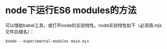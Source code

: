 # node下运行ES6 modules的方法

可以借助babel工具，或打开node的实验特性。node实验特性如下（必须用.mjs文件后缀名）：

```shell
$node --experimental-modules main.mjs
```
